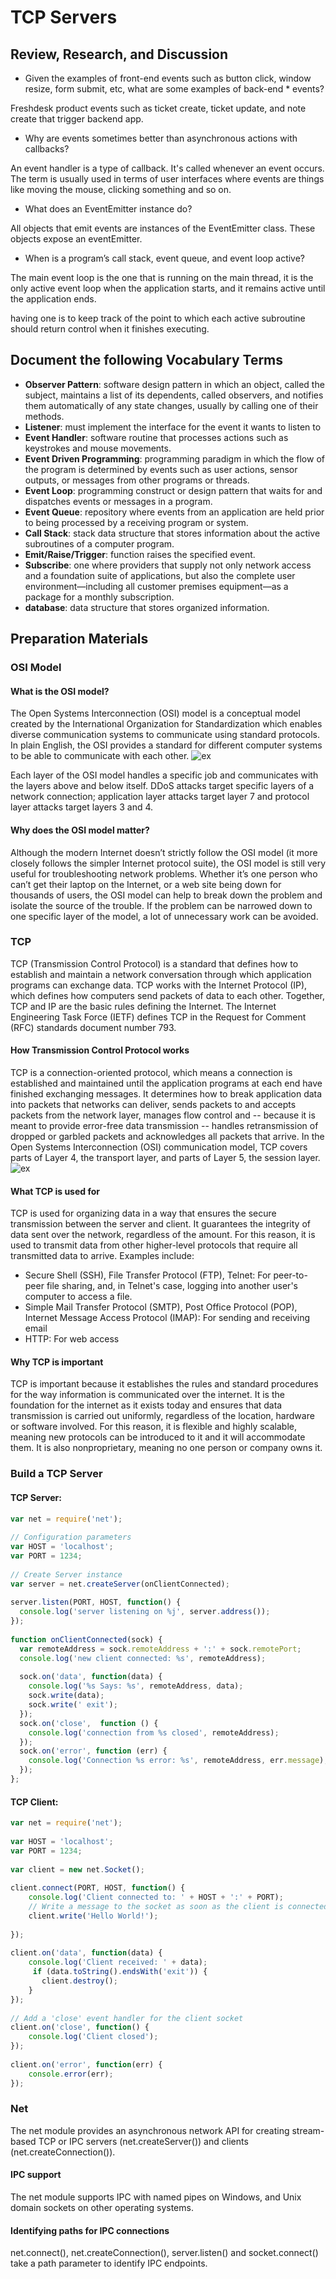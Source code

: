 # TCP Servers

## Review, Research, and Discussion

* Given the examples of front-end events such as button click, window resize, form submit, etc, what are some examples of back-end * events?

 Freshdesk product events such as ticket create, ticket update, and note create that trigger backend app.

* Why are events sometimes better than asynchronous actions with callbacks?

An event handler is a type of callback. It's called whenever an event occurs. The term is usually used in terms of user interfaces where events are things like moving the mouse, clicking something and so on.

* What does an EventEmitter instance do?

All objects that emit events are instances of the EventEmitter class. These objects expose an eventEmitter.

* When is a program’s call stack, event queue, and event loop active?

The main event loop is the one that is running on the main thread, it is the only active event loop when the application starts, and it remains active until the application ends.

having one is to keep track of the point to which each active subroutine should return control when it finishes executing.


## Document the following Vocabulary Terms

* **Observer Pattern**: software design pattern in which an object, called the subject, maintains a list of its dependents, called observers, and notifies them automatically of any state changes, usually by calling one of their methods.
* **Listener**: must implement the interface for the event it wants to listen to 
* **Event Handler**: software routine that processes actions such as keystrokes and mouse movements.
* **Event Driven Programming**: programming paradigm in which the flow of the program is determined by events such as user actions, sensor outputs, or messages from other programs or threads.
* **Event Loop**: programming construct or design pattern that waits for and dispatches events or messages in a program.
* **Event Queue**: repository where events from an application are held prior to being processed by a receiving program or system.
* **Call Stack**:  stack data structure that stores information about the active subroutines of a computer program.
* **Emit/Raise/Trigger**: function raises the specified event.
* **Subscribe**:  one where providers that supply not only network access and a foundation suite of applications, but also the complete user environment—including all customer premises equipment—as a package for a monthly subscription.
* **database**: data structure that stores organized information.

## Preparation Materials

### OSI Model

#### What is the OSI model?
The Open Systems Interconnection (OSI) model is a conceptual model created by the International Organization for Standardization which enables diverse communication systems to communicate using standard protocols. In plain English, the OSI provides a standard for different computer systems to be able to communicate with each other.
![ex](https://www.cloudflare.com/img/learning/ddos/what-is-a-ddos-attack/osi-model-7-layers.svg)

Each layer of the OSI model handles a specific job and communicates with the layers above and below itself. DDoS attacks target specific layers of a network connection; application layer attacks target layer 7 and protocol layer attacks target layers 3 and 4.

#### Why does the OSI model matter?
Although the modern Internet doesn’t strictly follow the OSI model (it more closely follows the simpler Internet protocol suite), the OSI model is still very useful for troubleshooting network problems. Whether it’s one person who can’t get their laptop on the Internet, or a web site being down for thousands of users, the OSI model can help to break down the problem and isolate the source of the trouble. If the problem can be narrowed down to one specific layer of the model, a lot of unnecessary work can be avoided.

### TCP
TCP (Transmission Control Protocol) is a standard that defines how to establish and maintain a network conversation through which application programs can exchange data. TCP works with the Internet Protocol (IP), which defines how computers send packets of data to each other. Together, TCP and IP are the basic rules defining the Internet. The Internet Engineering Task Force (IETF) defines TCP in the Request for Comment (RFC) standards document number 793.

#### How Transmission Control Protocol works
TCP is a connection-oriented protocol, which means a connection is established and maintained until the application programs at each end have finished exchanging messages. It determines how to break application data into packets that networks can deliver, sends packets to and accepts packets from the network layer, manages flow control and -- because it is meant to provide error-free data transmission -- handles retransmission of dropped or garbled packets and acknowledges all packets that arrive. In the Open Systems Interconnection (OSI) communication model, TCP covers parts of Layer 4, the transport layer, and parts of Layer 5, the session layer.
![ex](https://cdn.ttgtmedia.com/rms/onlineImages/networking-osi_vs_tcp-ip_model_table_desktop.jpg)

#### What TCP is used for
TCP is used for organizing data in a way that ensures the secure transmission between the server and client. It guarantees the integrity of data sent over the network, regardless of the amount. For this reason, it is used to transmit data from other higher-level protocols that require all transmitted data to arrive. Examples include:

* Secure Shell (SSH), File Transfer Protocol (FTP), Telnet: For peer-to-peer file sharing, and, in Telnet's case, logging into another user's computer to access a file.
* Simple Mail Transfer Protocol (SMTP), Post Office Protocol (POP), Internet Message Access Protocol (IMAP): For sending and receiving email
* HTTP: For web access

#### Why TCP is important
TCP is important because it establishes the rules and standard procedures for the way information is communicated over the internet. It is the foundation for the internet as it exists today and ensures that data transmission is carried out uniformly, regardless of the location, hardware or software involved. For this reason, it is flexible and highly scalable, meaning new protocols can be introduced to it and it will accommodate them. It is also nonproprietary, meaning no one person or company owns it.

### Build a TCP Server

#### TCP Server:
```js
var net = require('net');
 
// Configuration parameters
var HOST = 'localhost';
var PORT = 1234;
 
// Create Server instance 
var server = net.createServer(onClientConnected);  
 
server.listen(PORT, HOST, function() {  
  console.log('server listening on %j', server.address());
});
 
function onClientConnected(sock) {  
  var remoteAddress = sock.remoteAddress + ':' + sock.remotePort;
  console.log('new client connected: %s', remoteAddress);
 
  sock.on('data', function(data) {
    console.log('%s Says: %s', remoteAddress, data);
    sock.write(data);
    sock.write(' exit');
  });
  sock.on('close',  function () {
    console.log('connection from %s closed', remoteAddress);
  });
  sock.on('error', function (err) {
    console.log('Connection %s error: %s', remoteAddress, err.message);
  });
};
```

#### TCP Client:
```js
var net = require('net');
 
var HOST = 'localhost';
var PORT = 1234;
 
var client = new net.Socket();
 
client.connect(PORT, HOST, function() {
    console.log('Client connected to: ' + HOST + ':' + PORT);
    // Write a message to the socket as soon as the client is connected, the server will receive it as message from the client 
    client.write('Hello World!');
 
});
 
client.on('data', function(data) {    
    console.log('Client received: ' + data);
     if (data.toString().endsWith('exit')) {
       client.destroy();
    }
});
 
// Add a 'close' event handler for the client socket
client.on('close', function() {
    console.log('Client closed');
});
 
client.on('error', function(err) {
    console.error(err);
});
```

### Net
The net module provides an asynchronous network API for creating stream-based TCP or IPC servers (net.createServer()) and clients (net.createConnection()).

#### IPC support
The net module supports IPC with named pipes on Windows, and Unix domain sockets on other operating systems.

#### Identifying paths for IPC connections
net.connect(), net.createConnection(), server.listen() and socket.connect() take a path parameter to identify IPC endpoints.

